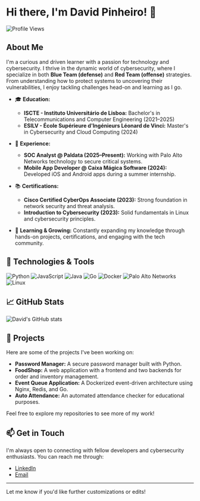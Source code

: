 # Hi there, I'm David Pinheiro! 👋

![Profile Views](https://komarev.com/ghpvc/?username=alarmant0&color=blue)

## About Me

I'm a curious and driven learner with a passion for technology and cybersecurity. I thrive in the dynamic world of cybersecurity, where I specialize in both **Blue Team (defense)** and **Red Team (offense)** strategies. From understanding how to protect systems to uncovering their vulnerabilities, I enjoy tackling challenges head-on and learning as I go.

- 🎓 **Education:**  
  - **ISCTE - Instituto Universitário de Lisboa:** Bachelor's in Telecommunications and Computer Engineering (2021–2025)  
  - **ESILV - École Supérieure d'Ingénieurs Léonard de Vinci:** Master's in Cybersecurity and Cloud Computing (2024)  

- 💼 **Experience:**  
  - **SOC Analyst @ Paldata (2025–Present):** Working with Palo Alto Networks technology to secure critical systems.  
  - **Mobile App Developer @ Caixa Mágica Software (2024):** Developed iOS and Android apps during a summer internship.  

- 📚 **Certifications:**  
  - **Cisco Certified CyberOps Associate (2023):** Strong foundation in network security and threat analysis.  
  - **Introduction to Cybersecurity (2023):** Solid fundamentals in Linux and cybersecurity principles.  

- 🤝 **Learning & Growing:** Constantly expanding my knowledge through hands-on projects, certifications, and engaging with the tech community.

## 🔧 Technologies & Tools

![Python](https://img.shields.io/badge/-Python-3776AB?style=flat-square&logo=python&logoColor=white)
![JavaScript](https://img.shields.io/badge/-JavaScript-F7DF1E?style=flat-square&logo=javascript&logoColor=black)
![Java](https://img.shields.io/badge/-Java-007396?style=flat-square&logo=java&logoColor=white)
![Go](https://img.shields.io/badge/-Go-00ADD8?style=flat-square&logo=go&logoColor=white)
![Docker](https://img.shields.io/badge/-Docker-2496ED?style=flat-square&logo=docker&logoColor=white)
![Palo Alto Networks](https://img.shields.io/badge/-Palo_Alto_Networks-EE4F4F?style=flat-square&logo=palo-alto-networks&logoColor=white)
![Linux](https://img.shields.io/badge/-Linux-FCC624?style=flat-square&logo=linux&logoColor=black)

## 📈 GitHub Stats

![David's GitHub stats](https://github-readme-stats.vercel.app/api?username=alarmant0&show_icons=true&theme=radical)

## 🚀 Projects

Here are some of the projects I've been working on:

- **Password Manager:** A secure password manager built with Python.  
- **FoodShop:** A web application with a frontend and two backends for order and inventory management.  
- **Event Queue Application:** A Dockerized event-driven architecture using Nginx, Redis, and Go.  
- **Auto Attendance:** An automated attendance checker for educational purposes.  

Feel free to explore my repositories to see more of my work!

## 📫 Get in Touch

I'm always open to connecting with fellow developers and cybersecurity enthusiasts. You can reach me through:

- [LinkedIn](https://www.linkedin.com/in/david-pinheiro-alarmant0)  
- [Email](mailto:your.email@example.com)  

---

Let me know if you'd like further customizations or edits!
